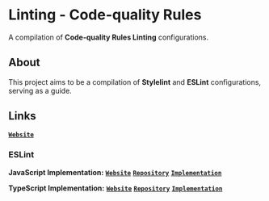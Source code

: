 # Linting - Code-quality Rules

A compilation of **Code-quality Rules Linting** configurations.

## About

This project aims to be a compilation of **Stylelint** and **ESLint** configurations, serving as a guide.

## Links

**[`Website`](https://alexbleggi.netlify.app/docs/projects/linting-code-quality-rules)**

### ESLint

**JavaScript Implementation:** **[`Website`](https://alexbleggi.netlify.app/docs/projects/linting-code-quality-rules/eslint/javascript)** **[`Repository`](https://github.com/alexbjr369/linting-code-quality-rules/tree/main/eslint/javascript)** **[`Implementation`](https://alexbleggi.netlify.app/docs/projects/linting-code-quality-rules/eslint/javascript/implementation)**

**TypeScript Implementation:** **[`Website`](https://alexbleggi.netlify.app/docs/projects/linting-code-quality-rules/eslint/typescript)** **[`Repository`](https://github.com/alexbjr369/linting-code-quality-rules/tree/main/eslint/typescript)** **[`Implementation`](https://alexbleggi.netlify.app/docs/projects/linting-code-quality-rules/eslint/typescript/implementation)**